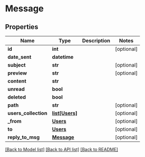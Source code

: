 # Message

## Properties
Name | Type | Description | Notes
------------ | ------------- | ------------- | -------------
**id** | **int** |  | [optional] 
**date_sent** | **datetime** |  | 
**subject** | **str** |  | [optional] 
**preview** | **str** |  | [optional] 
**content** | **str** |  | 
**unread** | **bool** |  | 
**deleted** | **bool** |  | 
**path** | **str** |  | [optional] 
**users_collection** | [**list[Users]**](Users.md) |  | [optional] 
**_from** | [**Users**](Users.md) |  | [optional] 
**to** | [**Users**](Users.md) |  | [optional] 
**reply_to_msg** | [**Message**](Message.md) |  | [optional] 

[[Back to Model list]](../README.md#documentation-for-models) [[Back to API list]](../README.md#documentation-for-api-endpoints) [[Back to README]](../README.md)

